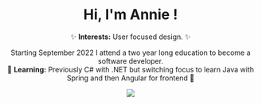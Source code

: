 <div align="center">
  <h1>Hi, I'm Annie !</h1>
✨ <b>Interests:</b> User focused design. ✨

Starting September 2022 I attend a two year long education to become a software developer.<br>
🌱 <b>Learning:</b> Previously C# with .NET but switching focus to learn Java with Spring and then Angular for frontend 🌱

  <a href="https://github.com/AnnieOhlen/github-readme-stats">
    <img src="https://github-readme-stats.vercel.app/api/top-langs/?username=AnnieOhlen&layout=compact&langs_count=10&theme=cobalt" />
  </a>
</div>
